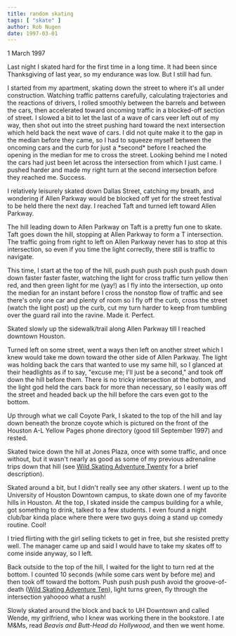 ```yaml
---
title: random skating
tags: [ "skate" ]
author: Rob Nugen
date: 1997-03-01
---
```


<p class=date>1 March 1997</p>

<p>Last night I skated hard for the first time in a long time.  It had been since
Thanksgiving of last year, so my endurance was low.  But I still had fun.</p>

<p>I started from my apartment, skating down the street to where it's all under
construction.  Watching traffic patterns carefully, calculating trajectories
and the reactions of drivers, I rolled smoothly between the barrels and 
between the cars, then accelerated toward oncoming traffic in a blocked-off
section of street.  I slowed a bit to let the last of a wave of cars veer left
out of my way, then shot out into the street pushing hard toward the next 
intersection which held back the next wave of cars.  I did not quite make it
to the gap in the median before they came, so I had to squeeze myself between
the oncoming cars and the curb for just a *second* before I reached the
opening in the median for me to cross the street.  Looking behind me I noted
the cars had just been let across the intersection from which I just came.
I pushed harder and made my right turn at the second intersection before they
reached me.  Success.</p>

<p>I relatively leisurely skated down Dallas Street, catching my breath, and
wondering if Allen Parkway would be blocked off yet for the street festival to
be held there the next day.   I reached Taft and turned left toward Allen 
Parkway.</p>

<p>The hill leading down to Allen Parkway on Taft is a pretty fun one to skate.
Taft goes down the hill, stopping at Allen Parkway to form a T intersection.
The traffic going from right to left on Allen Parkway never has to stop at this
intersection, so even if you time the light correctly, there still is traffic 
to navigate.</p>

<p>This time, I start at the top of the hill, push push push push push push down
down faster faster faster, watching the light for cross traffic turn yellow
then red, and then green light for me (yay!) as I fly into the intersection, 
up onto the median for an instant before I cross the nonstop flow of traffic 
and see there's only one car and plenty of room so I fly off the curb, cross 
the street (watch the light post) up the curb, cut my turn harder to keep 
from tumbling over the guard rail into the ravine.  Made it.  
Perfect.</p>

<p>Skated slowly up the sidewalk/trail along Allen Parkway till I reached downtown
Houston.</p>

<p>Turned left on some street, went a ways then left on another street which I
knew would take me down toward the other side of Allen Parkway.  The light was
holding back the cars that wanted to use my same hill, so I glanced at their
headlights as if to say, "excuse me; I'll just be a second," and took off down
the hill before them.  There is no tricky intersection at the bottom, and the
light god held the cars back for more than necessary, so I easily was off the
street and headed back up the hill before the cars even got to the bottom.</p>

<p>Up through what we call Coyote Park, I skated to the top of the hill and lay 
down beneath the bronze coyote which is pictured on the front of the Houston
A-L Yellow Pages phone directory (good till September 1997) and rested.</p>

<p>Skated twice down the hill at Jones Plaza, once with some traffic, and once
without, but it wasn't nearly as good as some of my previous adrenaline trips
down that hill (see 
<a href=/skate/skate20.html>Wild Skating Adventure Twenty</a>
for a brief description).</p>

<p>Skated around a bit, but I didn't really see any other skaters.
I went up to the University of Houston Downtown campus, to skate down one of 
my favorite hills in Houston.  At the top, I skated inside the campus building
for a while, got something to drink, talked to a few students.  I even found
a night club/bar kinda place where there were two guys doing a stand up comedy
routine.  Cool!</p>

<p>I tried flirting with the girl selling tickets to get in free, but she resisted
pretty well.  The manager came up and said I would have to take my skates off
to come inside anyway, so I left.</p>

<p>Back outside to the top of the hill, I waited for the light to turn
red at the bottom.  I counted 10 seconds (while some cars went by
before me) and then took off toward the bottom.  Push push push push
avoid the groove-of-death (<a href=/skate/skate10.html>Wild Skating
Adventure Ten</a>), light turns green, fly through the intersection
yahoooo what a rush!</p>

<p>Slowly skated around the block and back to UH Downtown and called Wende, my 
girlfriend, who I knew was working there in the bookstore.  I ate M&amp;Ms, read
<i>Beavis and Butt-Head do Hollywood</i>, and then we went home.</p>
